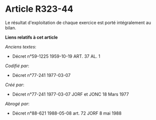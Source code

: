 # Article R323-44

Le résultat d'exploitation de chaque exercice est porté intégralement au bilan.

**Liens relatifs à cet article**

_Anciens textes_:

  - Décret n°59-1225 1959-10-19 ART. 37 AL. 1

_Codifié par_:

  - Décret n°77-241 1977-03-07

_Créé par_:

  - Décret n°77-241 1977-03-07 JORF et JONC 18 Mars 1977

_Abrogé par_:

  - Décret n°88-621 1988-05-08 art. 72 JORF 8 mai 1988
